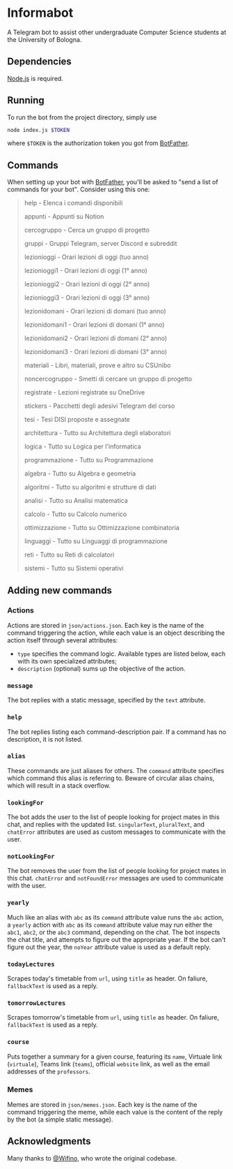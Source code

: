 # Informabot

A Telegram bot to assist other undergraduate Computer Science students at the
University of Bologna.

## Dependencies

[Node.js](https://www.nodejs.dev) is required.

## Running

To run the bot from the project directory, simply use

```bash
node index.js $TOKEN
```

where `$TOKEN` is the authorization token you got from
[BotFather](https://core.telegram.org/bots#6-botfather).

## Commands

When setting up your bot with
[BotFather](https://core.telegram.org/bots#6-botfather), you'll be
asked to "send a list of commands for your bot". Consider using this one:

> help - Elenca i comandi disponibili
>
> appunti - Appunti su Notion
>
> cercogruppo - Cerca un gruppo di progetto
>
> gruppi - Gruppi Telegram, server Discord e subreddit
>
> lezionioggi - Orari lezioni di oggi (tuo anno)
>
> lezionioggi1 - Orari lezioni di oggi (1° anno)
>
> lezionioggi2 - Orari lezioni di oggi (2° anno)
>
> lezionioggi3 - Orari lezioni di oggi (3° anno)
>
> lezionidomani - Orari lezioni di domani (tuo anno)
>
> lezionidomani1 - Orari lezioni di domani (1° anno)
>
> lezionidomani2 - Orari lezioni di domani (2° anno)
>
> lezionidomani3 - Orari lezioni di domani (3° anno)
>
> materiali - Libri, materiali, prove e altro su CSUnibo
>
> noncercogruppo - Smetti di cercare un gruppo di progetto
>
> registrate - Lezioni registrate su OneDrive
>
> stickers - Pacchetti degli adesivi Telegram del corso
>
> tesi - Tesi DISI proposte e assegnate
>
> architettura - Tutto su Architettura degli elaboratori
>
> logica - Tutto su Logica per l'informatica
>
> programmazione - Tutto su Programmazione
>
> algebra - Tutto su Algebra e geometria
>
> algoritmi - Tutto su algoritmi e strutture di dati
>
> analisi - Tutto su Analisi matematica
>
> calcolo - Tutto su Calcolo numerico
>
> ottimizzazione - Tutto su Ottimizzazione combinatoria
>
> linguaggi - Tutto su Linguaggi di programmazione
>
> reti - Tutto su Reti di calcolatori
>
> sistemi - Tutto su Sistemi operativi

## Adding new commands

### Actions

Actions are stored in `json/actions.json`. Each key is the name of the command
triggering the action, while each value is an object describing the action
itself through several attributes:

- `type` specifies the command logic. Available types are listed below, each
  with its own specialized attributes;
- `description` (optional) sums up the objective of the action.

### `message`

The bot replies with a static message, specified by the `text` attribute.

### `help`

The bot replies listing each command-description pair. If a command has no
description, it is not listed.

### `alias`

These commands are just aliases for others. The `command` attribute specifies
which command this alias is referring to. Beware of circular alias chains, which
will result in a stack overflow.

### `lookingFor`

The bot adds the user to the list of people looking for project mates in this
chat, and replies with the updated list. `singularText`, `pluralText`, and
`chatError` attributes are used as custom messages to communicate with the user.

### `notLookingFor`

The bot removes the user from the list of people looking for project mates in
this chat. `chatError` and `notFoundError` messages are used to communicate with
the user.

### `yearly`

Much like an alias with `abc` as its `command` attribute value runs the `abc`
action, a `yearly` action with `abc` as its `command` attribute value may run
either the `abc1`, `abc2`, or the `abc3` command, depending on the chat. The
bot inspects the chat title, and attempts to figure out the appropriate year.
If the bot can't figure out the year, the `noYear` attribute value is used as
a default reply.

### `todayLectures`

Scrapes today's timetable from `url`, using `title` as header. On faliure,
`fallbackText` is used as a reply.

### `tomorrowLectures`

Scrapes tomorrow's timetable from `url`, using `title` as header. On faliure,
`fallbackText` is used as a reply.

### `course`

Puts together a summary for a given course, featuring its `name`, Virtuale link
(`virtuale`), Teams link (`teams`), official `website` link, as well as the
email addresses of the `professors`.

### Memes

Memes are stored in `json/memes.json`. Each key is the name of the command
triggering the meme, while each value is the content of the reply by the bot (a
simple static message).

## Acknowledgments

Many thanks to [@Wifino](https://github.com/Wifino), who wrote the original
codebase.
